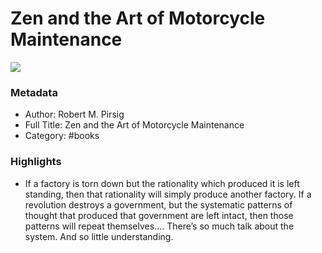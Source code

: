 # Zen and the Art of Motorcycle Maintenance

![](https://m.media-amazon.com/images/W/IMAGERENDERING_521856-T1/images/I/41F75p2GedL.jpg)
### Metadata

- Author: Robert M. Pirsig
- Full Title: Zen and the Art of Motorcycle Maintenance
- Category: #books

### Highlights

- If a factory is torn down but the rationality which produced it is left standing, then that rationality will simply produce another factory. If a revolution destroys a government, but the systematic patterns of thought that produced that government are left intact, then those patterns will repeat themselves.... There’s so much talk about the system. And so little understanding.
